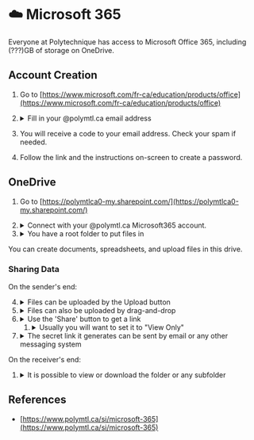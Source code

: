 # <span>☁️</span> Microsoft 365

Everyone at Polytechnique has access to Microsoft Office 365, including (???)GB of storage on OneDrive.

<!-- is this different than Azure for Education? For that you log in with CAS? -->

## Account Creation

1. Go to [https://www.microsoft.com/fr-ca/education/products/office](https://www.microsoft.com/fr-ca/education/products/office)
2. <details><summary>Fill in your @polymtl.ca email address</summary>

    ![Filling in your email address](./.office365-inscription.png)

    </details>
3. You will receive a code to your email address. Check your spam if needed.
4. Follow the link and the instructions on-screen to create a password.

## OneDrive

1. Go to [https://polymtlca0-my.sharepoint.com/](https://polymtlca0-my.sharepoint.com/)
2. <details><summary>Connect with your @polymtl.ca Microsoft365 account.</summary>

    ![Login form screenshot](./.onedrive-login1.png)

    ![Login password screenshot](./.onedrive-login2.png)

    </details>
3. <details><summary>You have a root folder to put files in</summary>

    ![OneDrive root](./.onedrive-root.png)

    </details>

You can create documents, spreadsheets, and upload files in this drive.


### Sharing Data

On the sender's end:

4. <details><summary>Files can be uploaded by the Upload button</summary>

    ![OneDrive root](./.onedrive-upload1.png)

    </details>
5. <details><summary>Files can also be uploaded by drag-and-drop</summary>

    ![OneDrive root](./.onedrive-upload2.png)

    </details>
6. <details><summary>Use the 'Share' button to get a link</summary>

    ![OneDrive root](./.onedrive-share1.png)

    </details>

    1. <details><summary>Usually you will want to set it to "View Only"</summary>

        ![OneDrive root](./.onedrive-share2.png)

        </details>

7. <details><summary>The secret link it generates can be sent by email or any other messaging system</summary>

    ![OneDrive root](./.onedrive-share3.png)

    </details>

On the receiver's end:

1. <details><summary>It is possible to view or download the folder or any subfolder</summary>

    ![OneDrive root](./.onedrive-share-receiver.png)

    </details>

## References

* [https://www.polymtl.ca/si/microsoft-365](https://www.polymtl.ca/si/microsoft-365)
